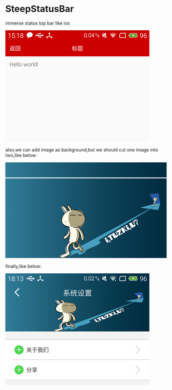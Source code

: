 # SteepStatusBar
immerse status top bar like ios

![示例图1](https://github.com/xmliu/SteepStatusBar/blob/master/raw/statusbar1.png)

also,we can add image as background,but we should cut one image into two,like below:

![示例图2](https://github.com/xmliu/SteepStatusBar/blob/master/raw/common_image_status.png)
![示例图3](https://github.com/xmliu/SteepStatusBar/blob/master/raw/account_bg.jpg)

finally,like below:

![示例图4](https://github.com/xmliu/SteepStatusBar/blob/master/raw/statusbar2.png)
